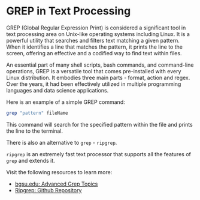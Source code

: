 # GREP in Text Processing

GREP (Global Regular Expression Print) is considered a significant tool in text processing area on Unix-like operating systems including Linux. It is a powerful utility that searches and filters text matching a given pattern. When it identifies a line that matches the pattern, it prints the line to the screen, offering an effective and a codified way to find text within files.

An essential part of many shell scripts, bash commands, and command-line operations, GREP is a versatile tool that comes pre-installed with every Linux distribution. It embodies three main parts - format, action and regex. Over the years, it had been effectively utilized in multiple programming languages and data science applications.

Here is an example of a simple GREP command:

```bash
grep "pattern" fileName
```

This command will search for the specified pattern within the file and prints the line to the terminal.

There is also an alternative to `grep` - `ripgrep`.

`ripgrep` is an extremely fast text processor that supports all the features of `grep` and extends it.

Visit the following resources to learn more:

- [bgsu.edu: Advanced Grep Topics](https://caspar.bgsu.edu/~courses/Stats/Labs/Handouts/grepadvanced.htm)
- [Ripgrep: Github Repository](https://github.com/BurntSushi/ripgrep)
